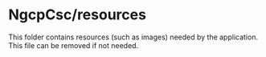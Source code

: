 # NgcpCsc/resources

This folder contains resources (such as images) needed by the application. This file can
be removed if not needed.
